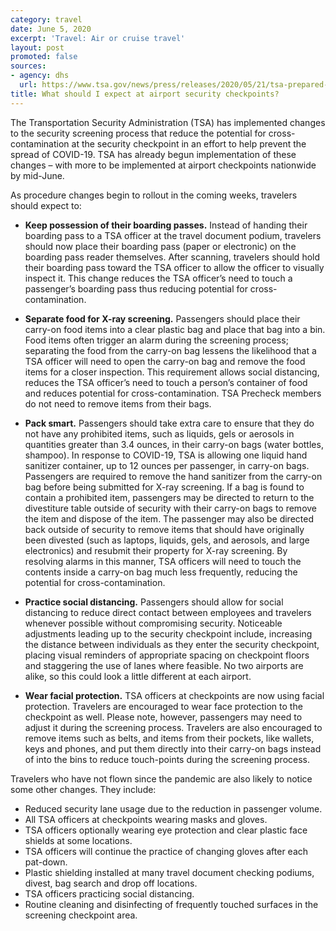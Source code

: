 ```yaml
---
category: travel
date: June 5, 2020
excerpt: 'Travel: Air or cruise travel'
layout: post
promoted: false
sources:
- agency: dhs
  url: https://www.tsa.gov/news/press/releases/2020/05/21/tsa-prepared-summer-travelers-updated-security-procedures
title: What should I expect at airport security checkpoints?
---
```


The Transportation Security Administration (TSA) has implemented changes to the security screening process that reduce the potential for
cross-contamination at the security checkpoint in an effort to help prevent the spread of COVID-19. TSA has already begun implementation of these changes – with more to be implemented at airport checkpoints nationwide by mid-June.

As procedure changes begin to rollout in the coming weeks, travelers should expect to:
- **Keep possession of their boarding passes.** Instead of handing their boarding pass to a TSA officer at the travel document podium, travelers
should now place their boarding pass (paper or electronic) on the boarding pass reader themselves. After scanning, travelers should hold
their boarding pass toward the TSA officer to allow the officer to visually inspect it. This change reduces the TSA officer’s need to touch a
passenger’s boarding pass thus reducing potential for cross-contamination.

- **Separate food for X-ray screening.** Passengers should place their carry-on food items into a clear plastic bag and place that bag into a bin. Food  items often trigger an alarm during the screening process; separating the food from the carry-on bag lessens the likelihood that a TSA officer will need to open the carry-on bag and remove the food items for a closer inspection. This requirement allows social distancing, reduces the TSA officer’s need to touch a person’s container of food and reduces potential for cross-contamination. TSA Precheck members do not need to remove items from their bags.

- **Pack smart.** Passengers should take extra care to ensure that they do not have any prohibited items, such as liquids, gels or aerosols in quantities greater than 3.4 ounces, in their carry-on bags (water bottles, shampoo). In response to COVID-19, TSA is allowing one liquid hand sanitizer container, up to 12 ounces per passenger, in carry-on bags. Passengers are required to remove the hand sanitizer from the carry-on bag before being submitted for X-ray screening. If a bag is found to contain a prohibited item, passengers may be directed to return to the divestiture table outside of security with their carry-on bags to remove the item and dispose of the item. The passenger may also be directed back outside of security to remove items that should have originally been divested (such as laptops, liquids, gels, and aerosols, and large electronics) and resubmit their property for X-ray screening. By resolving alarms in this manner, TSA officers will need to touch the contents inside a carry-on bag much less frequently, reducing the potential for cross-contamination.

- **Practice social distancing.**  Passengers should allow for social distancing to reduce direct contact between employees and travelers whenever possible without compromising security. Noticeable adjustments leading up to the security checkpoint include, increasing the distance between individuals as they enter the security checkpoint, placing visual reminders of appropriate spacing on checkpoint floors and staggering the use of lanes where feasible. No two airports are alike, so this could look a little different at each airport.

- **Wear facial protection.** TSA officers at checkpoints are now using facial protection. Travelers are encouraged to wear face protection to the checkpoint as well. Please note, however, passengers may need to adjust it during the screening process. Travelers are also encouraged to remove items such as belts, and items from their pockets, like wallets, keys and phones, and put them directly into their carry-on bags instead of into the bins to reduce touch-points during the screening process.

Travelers who have not flown since the pandemic are also likely to notice some other changes. They include:
- Reduced security lane usage due to the reduction in passenger volume.
- All TSA officers at checkpoints wearing masks and gloves.
- TSA officers optionally wearing eye protection and clear plastic face shields at some locations.
- TSA officers will continue the practice of changing gloves after each pat-down.
- Plastic shielding installed at many travel document checking podiums, divest, bag search and drop off locations.
- TSA officers practicing social distancing.
- Routine cleaning and disinfecting of frequently touched surfaces in the screening checkpoint area.
